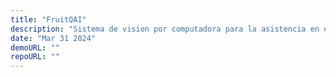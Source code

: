 ```yaml
---
title: "FruitQAI"
description: "Sistema de vision por computadora para la asistencia en el control de calidad de alimentos."
date: "Mar 31 2024"
demoURL: ""
repoURL: ""
---
```

